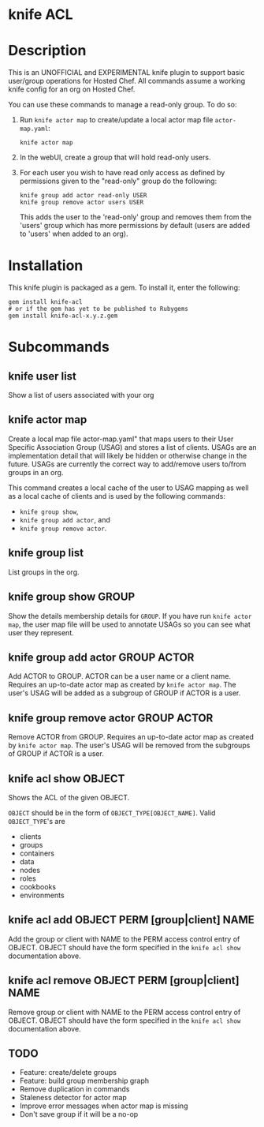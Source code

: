 # knife ACL

# Description

This is an UNOFFICIAL and EXPERIMENTAL knife plugin to support basic
user/group operations for Hosted Chef. All commands assume a working
knife config for an org on Hosted Chef.

You can use these commands to manage a read-only group.  To do so:

1. Run `knife actor map` to create/update a local actor map file
   `actor-map.yaml`:

       knife actor map

2. In the webUI, create a group that will hold read-only users.

3. For each user you wish to have read only access as defined by
   permissions given to the "read-only" group do the following:

       knife group add actor read-only USER
       knife group remove actor users USER

   This adds the user to the 'read-only' group and removes them from the
   'users' group which has more permissions by default (users are
   added to 'users' when added to an org).

# Installation

This knife plugin is packaged as a gem.  To install it, enter the
following:

    gem install knife-acl
    # or if the gem has yet to be published to Rubygems
    gem install knife-acl-x.y.z.gem

# Subcommands

## knife user list

Show a list of users associated with your org

## knife actor map

Create a local map file actor-map.yaml" that maps users to their User
Specific Association Group (USAG) and stores a list of clients.  USAGs
are an implementation detail that will likely be hidden or otherwise
change in the future.  USAGs are currently the correct way to
add/remove users to/from groups in an org.

This command creates a local cache of the user to USAG mapping as well
as a local cache of clients and is used by the following commands:
- `knife group show`,
- `knife group add actor`, and
- `knife group remove actor`.

## knife group list

List groups in the org.

## knife group show GROUP

Show the details membership details for `GROUP`. If you have run
`knife actor map`, the user map file will be used to annotate USAGs so
you can see what user they represent.

## knife group add actor GROUP ACTOR

Add ACTOR to GROUP.  ACTOR can be a user name or a client
name. Requires an up-to-date actor map as created by `knife actor
map`.  The user's USAG will be added as a subgroup of GROUP if ACTOR
is a user.

## knife group remove actor GROUP ACTOR

Remove ACTOR from GROUP. Requires an up-to-date actor map as created by
`knife actor map`.  The user's USAG will be removed from the subgroups
of GROUP if ACTOR is a user.

## knife acl show OBJECT

Shows the ACL of the given OBJECT.

`OBJECT` should be in the form of `OBJECT_TYPE[OBJECT_NAME]`.  Valid
`OBJECT_TYPE`'s are

- clients
- groups
- containers
- data
- nodes
- roles
- cookbooks
- environments


## knife acl add OBJECT PERM [group|client] NAME

Add the group or client with NAME to the PERM access control entry of
OBJECT.  OBJECT should have the form specified in the `knife acl show`
documentation above.

## knife acl remove OBJECT PERM [group|client] NAME

Remove group or client with NAME to the PERM access control entry of
OBJECT.  OBJECT should have the form specified in the `knife acl show`
documentation above.

## TODO

- Feature: create/delete groups
- Feature: build group membership graph
- Remove duplication in commands
- Staleness detector for actor map
- Improve error messages when actor map is missing
- Don't save group if it will be a no-op
